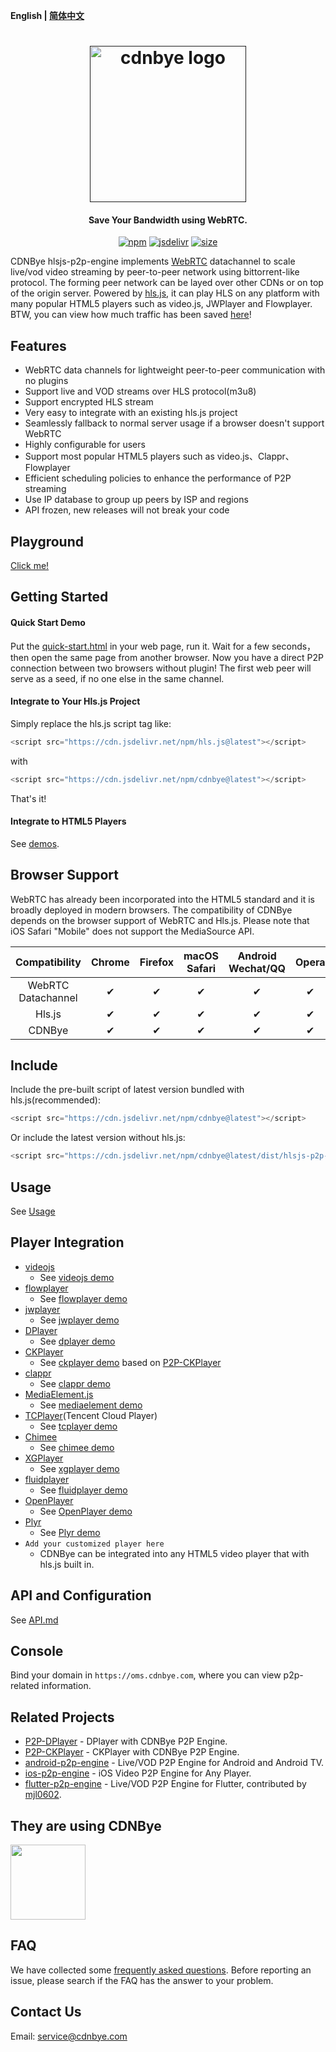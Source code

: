 **English | [简体中文](Readme_zh.md)**

<h1 align="center"><a href="" target="_blank" rel="noopener noreferrer"><img width="250" src="https://cdnbye.oss-cn-beijing.aliyuncs.com/pic/cdnbye.png" alt="cdnbye logo"></a></h1>
<h4 align="center">Save Your Bandwidth using WebRTC.</h4>
<p align="center">
  <a href="https://www.npmjs.com/package/cdnbye"><img src="https://img.shields.io/npm/v/cdnbye.svg?style=flat" alt="npm"></a>
  <a href="https://www.jsdelivr.com/package/npm/cdnbye"><img src="https://data.jsdelivr.com/v1/package/npm/cdnbye/badge" alt="jsdelivr"></a>
  <a href="https://github.com/cdnbye/hlsjs-p2p-engine/tree/master/dist"><img src="https://badge-size.herokuapp.com/cdnbye/hlsjs-p2p-engine/master/dist/hlsjs-p2p-engine.min.js?compression=gzip&style=flat-square" alt="size"></a>
</p>


CDNBye hlsjs-p2p-engine implements [WebRTC](https://en.wikipedia.org/wiki/WebRTC) datachannel to scale live/vod video streaming by peer-to-peer network using bittorrent-like protocol. The forming peer network can be layed over other CDNs or on top of the origin server. Powered by [hls.js](https://github.com/video-dev/hls.js), it can play HLS on any platform with many popular HTML5 players such as video.js, JWPlayer and Flowplayer. BTW, you can view how much traffic has been saved [here](https://oms.cdnbye.com)!
## Features
- WebRTC data channels for lightweight peer-to-peer communication with no plugins
- Support live and VOD streams over HLS protocol(m3u8)
- Support encrypted HLS stream
- Very easy to  integrate with an existing hls.js project
- Seamlessly fallback to normal server usage if a browser doesn't support WebRTC
- Highly configurable for users
- Support most popular HTML5 players such as video.js、Clappr、Flowplayer
- Efficient scheduling policies to enhance the performance of P2P streaming
- Use IP database to group up peers by ISP and regions
- API frozen, new releases will not break your code

## Playground
[Click me!](https://demo.cdnbye.com/)

## Getting Started
#### Quick Start Demo
Put the [quick-start.html](demo/quick-start.html) in your web page, run it. Wait for a few seconds，then open the same page from another browser. Now you have a direct P2P connection between two browsers without plugin!
The first web peer will serve as a seed, if no one else in the same channel.
#### Integrate to Your Hls.js Project
Simply replace the hls.js script tag like:
 ```javascript
<script src="https://cdn.jsdelivr.net/npm/hls.js@latest"></script>
```
with 
 ```javascript
<script src="https://cdn.jsdelivr.net/npm/cdnbye@latest"></script>
```
That's it!
#### Integrate to HTML5 Players
See [demos](https://github.com/cdnbye/hlsjs-p2p-engine#player-integration).

## Browser Support
WebRTC has already been incorporated into the HTML5 standard and it is broadly deployed in modern browsers. The compatibility of CDNBye depends on the browser support of WebRTC and Hls.js. Please note that iOS Safari "Mobile" does not support the MediaSource API.

 Compatibility|Chrome | Firefox | macOS Safari| Android Wechat/QQ | Opera | IE | Edge| iOS Safari | 
:-: | :-: | :-: | :-: | :-: | :-: | :-:| :-:| :-:
WebRTC Datachannel | ✔ | ✔ | ✔ | ✔ | ✔ | ❌ | ❌ | ✔ |
Hls.js | ✔ | ✔ | ✔ | ✔ | ✔ | ✔ | ✔ | ❌ |
CDNBye | ✔ | ✔ | ✔ | ✔ | ✔ | ❌ | ❌ | ❌ |

## Include
Include the pre-built script of latest version bundled with hls.js(recommended): 
```javascript
<script src="https://cdn.jsdelivr.net/npm/cdnbye@latest"></script>
```
Or include the latest version without hls.js:
```javascript
<script src="https://cdn.jsdelivr.net/npm/cdnbye@latest/dist/hlsjs-p2p-engine.min.js"></script>
```

## Usage
See [Usage](http://docs.cdnbye.com/#/en/web/usage?id=usage)

## Player Integration
- [videojs](http://videojs.com/)
    - See [videojs demo](https://docs.cdnbye.com/#/en/web/players?id=videojs)
- [flowplayer](https://flowplayer.com/)
    - See [flowplayer demo](https://docs.cdnbye.com/#/en/web/players?id=flowplayer)
- [jwplayer](https://www.jwplayer.com/)
    - See [jwplayer demo](https://docs.cdnbye.com/#/en/web/players?id=jwplayer)
- [DPlayer](https://github.com/MoePlayer/DPlayer)
    - See [dplayer demo](https://docs.cdnbye.com/#/en/web/players?id=dplayer)
- [CKPlayer](http://www.ckplayer.com/)
    - See [ckplayer demo](https://docs.cdnbye.com/#/en/web/players?id=ckplayer) based on [P2P-CKPlayer](https://github.com/cdnbye/P2P-CKPlayer)
- [clappr](https://github.com/clappr/clappr)
    - See [clappr demo](https://docs.cdnbye.com/#/en/web/players?id=clappr)
- [MediaElement.js](http://www.mediaelementjs.com/)
    - See [mediaelement demo](https://docs.cdnbye.com/#/en/web/players?id=mediaelementjs)
- [TCPlayer](https://cloud.tencent.com/document/product/267/7479)(Tencent Cloud Player)
    - See [tcplayer demo](https://docs.cdnbye.com/#/en/web/players?id=tcplayer)
- [Chimee](http://chimee.org/)
    - See [chimee demo](https://docs.cdnbye.com/#/en/web/players?id=chimee)
- [XGPlayer](http://h5player.bytedance.com/en/)
    - See [xgplayer demo](https://docs.cdnbye.com/#/en/web/players?id=xgplayer)
- [fluidplayer](https://www.fluidplayer.com/)
    - See [fluidplayer demo](https://docs.cdnbye.com/#/en/web/players?id=fluidplayer)
- [OpenPlayer](https://www.openplayerjs.com/)
    - See [OpenPlayer demo](https://docs.cdnbye.com/#/en/web/players?id=openplayer)
- [Plyr](https://plyr.io/)
    - See [Plyr demo](https://docs.cdnbye.com/#/en/web/players?id=plyr)
- `Add your customized player here`
    - CDNBye can be integrated into any HTML5 video player that with hls.js built in.


## API and Configuration
See [API.md](https://docs.cdnbye.com/#/en/web/API)

## Console
Bind your domain in `https://oms.cdnbye.com`, where you can view p2p-related information.

## Related Projects
- [P2P-DPlayer](https://github.com/cdnbye/P2P-DPlayer) - DPlayer with CDNBye P2P Engine.
- [P2P-CKPlayer](https://github.com/cdnbye/P2P-CKPlayer) - CKPlayer with CDNBye P2P Engine.
- [android-p2p-engine](https://github.com/cdnbye/android-p2p-engine) - Live/VOD P2P Engine for Android and Android TV.
- [ios-p2p-engine](https://github.com/cdnbye/ios-p2p-engine) - iOS Video P2P Engine for Any Player.
- [flutter-p2p-engine](https://github.com/cdnbye/flutter-p2p-engine) - Live/VOD P2P Engine for Flutter, contributed by [mjl0602](https://github.com/mjl0602).

## They are using CDNBye
[<img src="https://timgsa.baidu.com/timg?image&quality=80&size=b9999_10000&sec=1531253035445&di=7af6cc9ad4abe3d06ba376af22d85131&imgtype=0&src=http%3A%2F%2Fimg.kuai8.com%2Fattaches%2Fintro%2F1213%2F201612131436417407.png" width="120">](https://egame.qq.com/?hls=1&p2p=1&_debug=1)

## FAQ
We have collected some [frequently asked questions](https://docs.cdnbye.com/#/en/FAQ). Before reporting an issue, please search if the FAQ has the answer to your problem.

## Contact Us
Email: service@cdnbye.com








